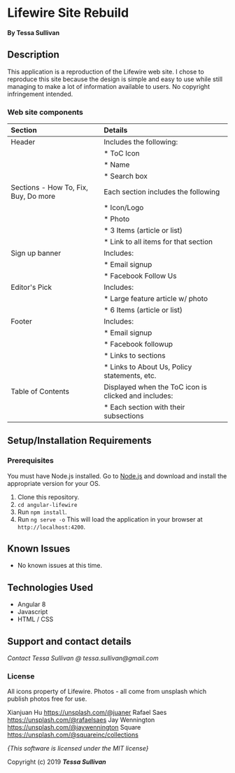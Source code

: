 # Lifewire Site Rebuild

#### By **Tessa Sullivan**

## Description
This application is a reproduction of the Lifewire web site.  I chose to reproduce this site because the design is simple and easy to use while still managing to make a lot of information available to users.  No copyright infringement intended.


### Web site components

| Section | Details |
| :-------------     | :------------- |
| Header | Includes the following: |
|| * ToC Icon|
|| * Name |
|| * Search box |
| Sections - How To, Fix, Buy, Do more | Each section includes the following |
|| * Icon/Logo |
|| * Photo |
|| * 3 Items (article or list)|
|| * Link to all items for that section|
| Sign up banner | Includes: |
|| * Email signup |
|| * Facebook Follow Us |
| Editor's Pick | Includes: |
|| * Large feature article w/ photo |
|| * 6 Items (article or list) |
| Footer | Includes: |
|| * Email signup |
|| * Facebook followup |
|| * Links to sections |
|| * Links to About Us, Policy statements, etc. |
| Table of Contents | Displayed when the ToC icon is clicked and includes:|
|| * Each section with their subsections |




## Setup/Installation Requirements
### Prerequisites
You must have Node.js installed.  Go to [Node.js](https://nodejs.org/en/download/current/) and download and install the appropriate version for your OS.

1. Clone this repository.
2. ```cd angular-lifewire```
3. Run ```npm install```.
4. Run ```ng serve -o``` This will load the application in your browser at ```http://localhost:4200```.

## Known Issues
* No known issues at this time.

## Technologies Used

* Angular 8
* Javascript
* HTML / CSS

## Support and contact details

_Contact Tessa Sullivan @ tessa.sullivan@gmail.com_

### License
All icons property of Lifewire.
Photos - all come from unsplash which publish photos free for use.

Xianjuan Hu https://unsplash.com/@juaner
Rafael Saes https://unsplash.com/@rafaelsaes
Jay Wennington https://unsplash.com/@jaywennington
Square https://unsplash.com/@squareinc/collections

*{This software is licensed under the MIT license}*

Copyright (c) 2019 **_Tessa Sullivan_**
